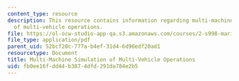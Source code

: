 ```yaml
---
content_type: resource
description: This resource contains information regarding multi-machine simulation
  of multi-vehicle operations.
file: https://ol-ocw-studio-app-qa.s3.amazonaws.com/courses/2-s998-marine-autonomy-sensing-and-communications-spring-2012/fb0ee16fdd44b3874dfd291da784e2b5_MIT2_S998S12_Lab08.pdf
file_type: application/pdf
parent_uid: 52bcf20c-777a-b4ef-31d4-6d96edf20ad1
resourcetype: Document
title: Multi-Machine Simulation of Multi-Vehicle Operations
uid: fb0ee16f-dd44-b387-4dfd-291da784e2b5
---
```

